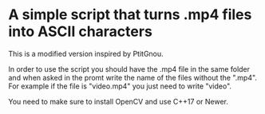 # A simple script that turns .mp4 files into ASCII characters

This is a modified version inspired by PtitGnou.


In order to use the script you should have the .mp4 file in the same folder and when asked in the promt write the name of the files without the ".mp4". For example if the file is "video.mp4" you just need to write "video".

You need to make sure to install OpenCV and use C++17 or Newer.

